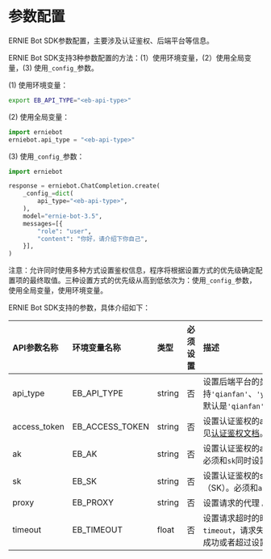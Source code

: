 # 参数配置

ERNIE Bot SDK参数配置，主要涉及认证鉴权、后端平台等信息。

ERNIE Bot SDK支持3种参数配置的方法：(1）使用环境变量，(2）使用全局变量，(3) 使用`_config_`参数。

(1) 使用环境变量：

```{.sh .copy}
export EB_API_TYPE="<eb-api-type>"
```

(2) 使用全局变量：

```{.py .copy}
import erniebot
erniebot.api_type = "<eb-api-type>"
```

(3) 使用`_config_`参数：

```{.py .copy}
import erniebot

response = erniebot.ChatCompletion.create(
    _config_=dict(
        api_type="<eb-api-type>",
    ),
    model="ernie-bot-3.5",
    messages=[{
        "role": "user",
        "content": "你好，请介绍下你自己",
    }],
)
```

注意：允许同时使用多种方式设置鉴权信息，程序将根据设置方式的优先级确定配置项的最终取值。三种设置方式的优先级从高到低依次为：使用`_config_`参数，使用全局变量，使用环境变量。

ERNIE Bot SDK支持的参数，具体介绍如下：

| API参数名称   | 环境变量名称  |  类型   |  必须设置 |  描述   |
| :---         | :----       | :----  | :---- |  :---- |
| api_type     | EB_API_TYPE | string | 否 | 设置后端平台的类型。支持`'qianfan'`、`'yinian'`和`'aistudio'`，默认是`'qianfan'`。|
| access_token | EB_ACCESS_TOKEN | string | 否 | 设置认证鉴权的access token。具体参见[认证鉴权文档](./authentication.md)。|
| ak           | EB_AK       | string | 否 | 设置认证鉴权的access key ID（AK）。必须和`sk`同时设置。 |
| sk           | EB_SK       | string | 否 | 设置认证鉴权的secret access key（SK）。必须和`ak`同时设置。 |
| proxy        | EB_PROXY    | string | 否 | 设置请求的代理 。|
| timeout      | EB_TIMEOUT  | float  | 否 | 设置请求超时的时间。如果设置了`timeout`，请求失败后会再次请求，直到成功或者超过设置的时间。|
